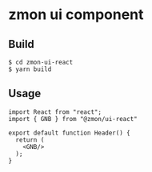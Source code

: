 # zmon ui component

## Build
```
$ cd zmon-ui-react
$ yarn build
```

## Usage
```
import React from "react";
import { GNB } from "@zmon/ui-react"

export default function Header() {
  return (
    <GNB/>
  );
}

```

